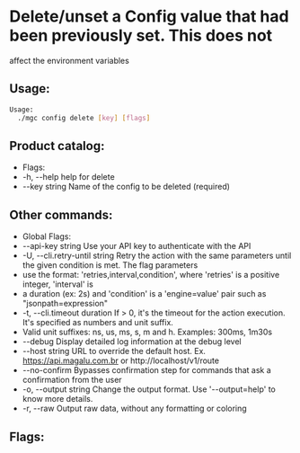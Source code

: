 # Delete/unset a Config value that had been previously set. This does not
affect the environment variables

## Usage:
```bash
Usage:
  ./mgc config delete [key] [flags]
```

## Product catalog:
- Flags:
- -h, --help         help for delete
- --key string   Name of the config to be deleted (required)

## Other commands:
- Global Flags:
- --api-key string           Use your API key to authenticate with the API
- -U, --cli.retry-until string   Retry the action with the same parameters until the given condition is met. The flag parameters
- use the format: 'retries,interval,condition', where 'retries' is a positive integer, 'interval' is
- a duration (ex: 2s) and 'condition' is a 'engine=value' pair such as "jsonpath=expression"
- -t, --cli.timeout duration     If > 0, it's the timeout for the action execution. It's specified as numbers and unit suffix.
- Valid unit suffixes: ns, us, ms, s, m and h. Examples: 300ms, 1m30s
- --debug                    Display detailed log information at the debug level
- --host string              URL to override the default host. Ex. https://api.magalu.com.br or http://localhost/v1/route
- --no-confirm               Bypasses confirmation step for commands that ask a confirmation from the user
- -o, --output string            Change the output format. Use '--output=help' to know more details.
- -r, --raw                      Output raw data, without any formatting or coloring

## Flags:
```bash

```

